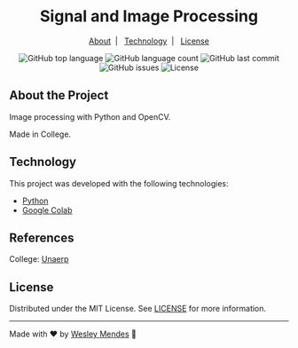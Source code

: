 <h1 align="center">
  Signal and Image Processing
</h1>

<p align="center">
  <a href="#about-the-project">About</a>&nbsp;&nbsp;|&nbsp;&nbsp;
  <a href="#technology">Technology</a>&nbsp;&nbsp;|&nbsp;&nbsp;
  <a href="#license">License</a>
</p>

<p align="center">
  <img alt="GitHub top language" src="https://img.shields.io/github/languages/top/wesgtox/Signal-Image-Processing?style=plastic" />
  <img alt="GitHub language count" src="https://img.shields.io/github/languages/count/wesgtox/Signal-Image-Processing?style=plastic" />
  <img alt="GitHub last commit" src="https://img.shields.io/github/last-commit/wesgtox/Signal-Image-Processing?style=plastic" />
  <img alt="GitHub issues" src="https://img.shields.io/github/issues/wesgtox/Signal-Image-Processing?style=plastic" />
  <img alt="License" src="https://img.shields.io/github/license/wesgtox/Signal-Image-Processing?style=plastic" />
</p>

## About the Project

Image processing with Python and OpenCV.

Made in College.


## Technology 

This project was developed with the following technologies:

- [Python](https://www.python.org/)
- [Google Colab](https://colab.research.google.com/)


## References

College: [Unaerp](http://www.unaerp.br/)


## License

Distributed under the MIT License. See [LICENSE](LICENSE) for more information.

---

Made with ♥ by [Wesley Mendes](https://wesleymendes.com.br/) :wave:
